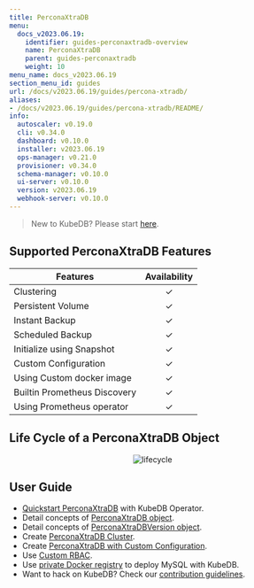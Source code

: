 ```yaml
---
title: PerconaXtraDB
menu:
  docs_v2023.06.19:
    identifier: guides-perconaxtradb-overview
    name: PerconaXtraDB
    parent: guides-perconaxtradb
    weight: 10
menu_name: docs_v2023.06.19
section_menu_id: guides
url: /docs/v2023.06.19/guides/percona-xtradb/
aliases:
- /docs/v2023.06.19/guides/percona-xtradb/README/
info:
  autoscaler: v0.19.0
  cli: v0.34.0
  dashboard: v0.10.0
  installer: v2023.06.19
  ops-manager: v0.21.0
  provisioner: v0.34.0
  schema-manager: v0.10.0
  ui-server: v0.10.0
  version: v2023.06.19
  webhook-server: v0.10.0
---
```


> New to KubeDB? Please start [here](/docs/v2023.06.19/README).

## Supported PerconaXtraDB Features

| Features                                                | Availability |
| ------------------------------------------------------- | :----------: |
| Clustering                                              |   &#10003;   |
| Persistent Volume                                       |   &#10003;   |
| Instant Backup                                          |   &#10003;   |
| Scheduled Backup                                        |   &#10003;   |
| Initialize using Snapshot                               |   &#10003;   |
| Custom Configuration                                    |   &#10003;   |
| Using Custom docker image                               |   &#10003;   |
| Builtin Prometheus Discovery                            |   &#10003;   |
| Using Prometheus operator                               |   &#10003;   |

## Life Cycle of a PerconaXtraDB Object

<p align="center">
  <img alt="lifecycle"  src="/docs/v2023.06.19/guides/percona-xtradb/images/perconaxtradb-lifecycle.svg" >
</p>

## User Guide

- [Quickstart PerconaXtraDB](/docs/v2023.06.19/guides/percona-xtradb/quickstart/overview) with KubeDB Operator.
- Detail concepts of [PerconaXtraDB object](/docs/v2023.06.19/guides/percona-xtradb/concepts/perconaxtradb).
- Detail concepts of [PerconaXtraDBVersion object](/docs/v2023.06.19/guides/percona-xtradb/concepts/perconaxtradb-version).
- Create [PerconaXtraDB Cluster](/docs/v2023.06.19/guides/percona-xtradb/clustering/galera-cluster).
- Create [PerconaXtraDB with Custom Configuration](/docs/v2023.06.19/guides/percona-xtradb/configuration/using-config-file).
- Use [Custom RBAC](/docs/v2023.06.19/guides/percona-xtradb/custom-rbac/using-custom-rbac).
- Use [private Docker registry](/docs/v2023.06.19/guides/percona-xtradb/private-registry/quickstart) to deploy MySQL with KubeDB.
- Want to hack on KubeDB? Check our [contribution guidelines](/docs/v2023.06.19/CONTRIBUTING).

